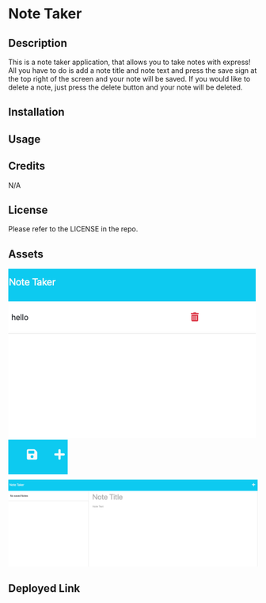 # Note Taker 

## Description

This is a note taker application, that allows you to take notes with express! All you have to do is add a note title and note text and press the save sign at the top right of the screen and your note will be saved. If you would like to delete a note, just press the delete button and your note will be deleted. 

## Installation



## Usage



## Credits

N/A 
## License

Please refer to the LICENSE in the repo.

## Assets

![alt](/screenshots/1.png)
![alt](/screenshots/2.png)
![alt](/screenshots/3.png)

## Deployed Link